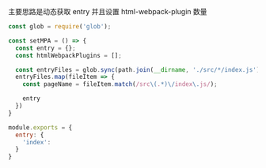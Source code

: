 主要思路是动态获取 entry 并且设置 html-webpack-plugin 数量

```javascript
const glob = require('glob');

const setMPA = () => {
  const entry = {};
  const htmlWebpackPlugins = [];

  const entryFiles = glob.sync(path.join(__dirname, './src/*/index.js'))
  entryFiles.map(fileItem => {
    const pageName = fileItem.match(/src\(.*)\/index\.js/);

    entry
  })
}

module.exports = {
  entry: {
    'index':
  }
}
```
